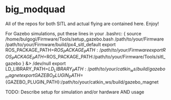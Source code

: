 # big_modquad
All of the repos for both SITL and actual flying are contained here. Enjoy!

For Gazebo simulations, put these lines in your .bashrc:
{
  source /home/bulgogi/Firmware/Tools/setup_gazebo.bash /path/to/your/Firmware /path/to/your/Firmware/build/px4_sitl_default
  export ROS_PACKAGE_PATH=$ROS_PACKAGE_PATH:/path/to/your/Firmware
  export ROS_PACKAGE_PATH=$ROS_PACKAGE_PATH:/path/to/your/Firmware/Tools/sitl_gazebo
} &> /dev/null
export LD_LIBRARY_PATH=${LD_LIBRARY_PATH}:/path/to/your/catkin_ws/build/gazebo_magnet
export GAZEBO_PLUGIN_PATH=${GAZEBO_PLUGIN_PATH}:/path/to/your/catkin_ws/build/gazebo_magnet

TODO: Describe setup for simulation and/or hardware AND usage
